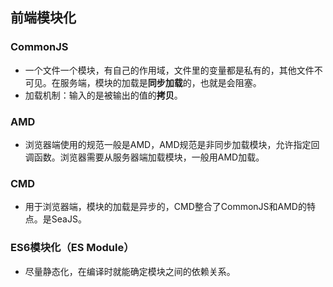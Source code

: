 ## 前端模块化
### CommonJS
- 一个文件一个模块，有自己的作用域，文件里的变量都是私有的，其他文件不可见。在服务端，模块的加载是**同步加载**的，也就是会阻塞。
- 加载机制：输入的是被输出的值的**拷贝**。

### AMD
- 浏览器端使用的规范一般是AMD，AMD规范是非同步加载模块，允许指定回调函数。浏览器需要从服务器端加载模块，一般用AMD加载。

### CMD
- 用于浏览器端，模块的加载是异步的，CMD整合了CommonJS和AMD的特点。是SeaJS。

### ES6模块化（ES Module）
- 尽量静态化，在编译时就能确定模块之间的依赖关系。
